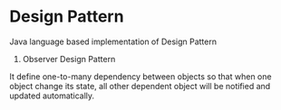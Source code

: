 # Design Pattern
Java language based implementation of Design Pattern

1. Observer Design Pattern

It define one-to-many dependency between objects so that when one object change its state, all other dependent object will be notified and updated automatically.


